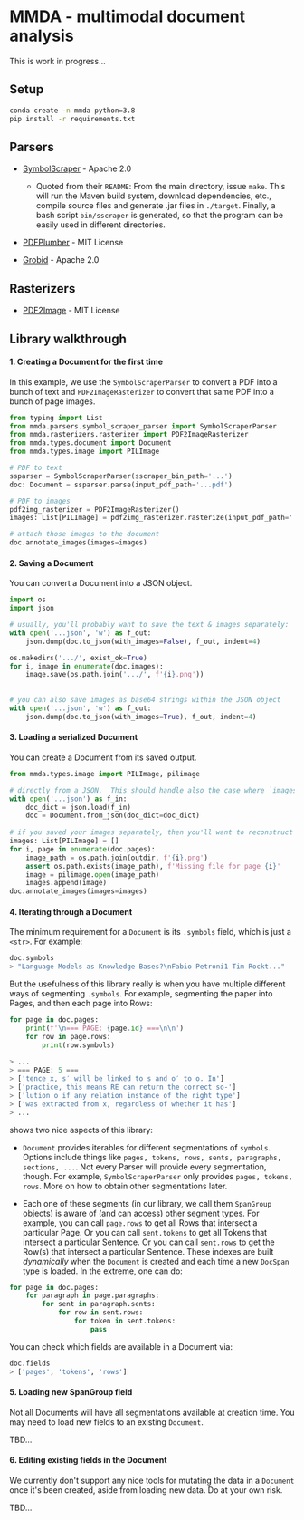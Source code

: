 # MMDA - multimodal document analysis

This is work in progress...

## Setup

```bash
conda create -n mmda python=3.8
pip install -r requirements.txt
```

## Parsers

* [SymbolScraper](https://github.com/zanibbi/SymbolScraper/commit/bd3b04de61c7cc390d4219358ca0cd95e43aae50) - Apache 2.0

    * Quoted from their `README`: From the main directory, issue `make`. This will run the Maven build system, download dependencies, etc., compile source files and generate .jar files in `./target`. Finally, a bash script `bin/sscraper` is generated, so that the program can be easily used in different directories.

* [PDFPlumber](https://github.com/jsvine/pdfplumber) - MIT License    

* [Grobid](https://github.com/kermitt2/grobid) - Apache 2.0    


## Rasterizers

* [PDF2Image](https://github.com/Belval/pdf2image) - MIT License


## Library walkthrough


#### 1. Creating a Document for the first time

In this example, we use the `SymbolScraperParser` to convert a PDF into a bunch of text and `PDF2ImageRasterizer` to convert that same PDF into a bunch of page images.
```python
from typing import List
from mmda.parsers.symbol_scraper_parser import SymbolScraperParser
from mmda.rasterizers.rasterizer import PDF2ImageRasterizer 
from mmda.types.document import Document
from mmda.types.image import PILImage

# PDF to text
ssparser = SymbolScraperParser(sscraper_bin_path='...')
doc: Document = ssparser.parse(input_pdf_path='...pdf')

# PDF to images
pdf2img_rasterizer = PDF2ImageRasterizer()
images: List[PILImage] = pdf2img_rasterizer.rasterize(input_pdf_path='...pdf', dpi=72)

# attach those images to the document
doc.annotate_images(images=images)
```

#### 2. Saving a Document

You can convert a Document into a JSON object.

```python
import os
import json

# usually, you'll probably want to save the text & images separately:
with open('...json', 'w') as f_out:
    json.dump(doc.to_json(with_images=False), f_out, indent=4)

os.makedirs('.../', exist_ok=True)
for i, image in enumerate(doc.images):
    image.save(os.path.join('.../', f'{i}.png'))
    
    
# you can also save images as base64 strings within the JSON object
with open('...json', 'w') as f_out:
    json.dump(doc.to_json(with_images=True), f_out, indent=4)
```


#### 3. Loading a serialized Document

You can create a Document from its saved output.

```python
from mmda.types.image import PILImage, pilimage

# directly from a JSON.  This should handle also the case where `images` were serialized as base64 strings.
with open('...json') as f_in:
    doc_dict = json.load(f_in)
    doc = Document.from_json(doc_dict=doc_dict)
    
# if you saved your images separately, then you'll want to reconstruct them & re-attach
images: List[PILImage] = []
for i, page in enumerate(doc.pages):
    image_path = os.path.join(outdir, f'{i}.png')
    assert os.path.exists(image_path), f'Missing file for page {i}'
    image = pilimage.open(image_path)
    images.append(image)
doc.annotate_images(images=images)
```  


#### 4. Iterating through a Document

The minimum requirement for a `Document` is its `.symbols` field, which is just a `<str>`.  For example:

```python
doc.symbols
> "Language Models as Knowledge Bases?\nFabio Petroni1 Tim Rockt..."
```

But the usefulness of this library really is when you have multiple different ways of segmenting `.symbols`. For example, segmenting the paper into Pages, and then each page into Rows: 

```python
for page in doc.pages:
    print(f'\n=== PAGE: {page.id} ===\n\n')
    for row in page.rows:
        print(row.symbols)
        
> ...
> === PAGE: 5 ===
> ['tence x, s′ will be linked to s and o′ to o. In']
> ['practice, this means RE can return the correct so-']
> ['lution o if any relation instance of the right type']
> ['was extracted from x, regardless of whether it has']
> ...
```

shows two nice aspects of this library:

* `Document` provides iterables for different segmentations of `symbols`.  Options include things like `pages, tokens, rows, sents, paragraphs, sections, ...`.  Not every Parser will provide every segmentation, though.  For example, `SymbolScraperParser` only provides `pages, tokens, rows`.  More on how to obtain other segmentations later.

* Each one of these segments (in our library, we call them `SpanGroup` objects) is aware of (and can access) other segment types. For example, you can call `page.rows` to get all Rows that intersect a particular Page.  Or you can call `sent.tokens` to get all Tokens that intersect a particular Sentence.  Or you can call `sent.rows` to get the Row(s) that intersect a particular Sentence.  These indexes are built *dynamically* when the `Document` is created and each time a new `DocSpan` type is loaded.  In the extreme, one can do:

```python
for page in doc.pages:
    for paragraph in page.paragraphs:
        for sent in paragraph.sents:
            for row in sent.rows:
                for token in sent.tokens:
                    pass
```

You can check which fields are available in a Document via:

```python
doc.fields
> ['pages', 'tokens', 'rows']
```


#### 5. Loading new SpanGroup field

Not all Documents will have all segmentations available at creation time. You may need to load new fields to an existing `Document`.
 
TBD...

#### 6. Editing existing fields in the Document

We currently don't support any nice tools for mutating the data in a `Document` once it's been created, aside from loading new data.  Do at your own risk. 

TBD...



